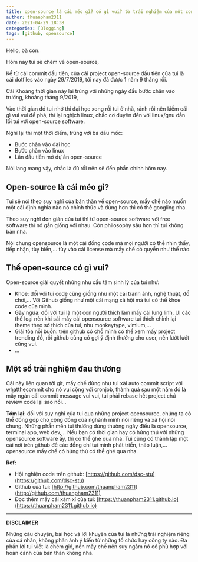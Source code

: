 ```yaml
---
title: open-source là cái méo gì? có gì vui? từ trải nghiệm của một con nghiện code cùi bắp
author: thuanpham2311
date: 2021-04-29 18:38
categories: [Blogging]
tags: [github, opensource]
---
```

Hello, bà con.

Hôm nay tui sẽ chém về open-source,

Kể từ cái commit đầu tiên, của cái project open-source đầu tiên của tui là cái dotfiles vào ngày 29/7/2019, tới nay đã được 1 năm 9 tháng rồi.

Cái Khoảng thời gian này lại trùng với những ngày đầu bước chân vào trường, khoảng tháng 9/2019,

Vào thời gian đó tui nhớ thi đại học xong rồi tui ở nhà, rảnh rỗi nên kiếm cái gì vui vui để phá, thì lại nghịch linux, chắc cơ duyên đến với linux/gnu dẫn lối tui với open-source software.

Nghĩ lại thì một thời điểm, trùng với ba dấu mốc:
- Bước chân vào đại học
- Bước chân vào linux
- Lần đầu tiên mở dự án open-source

Nói lang mang vậy, chắc là đủ rồi nên sẽ đến phần chính hôm nay.

## Open-source là cái méo gì?

Tui sẽ nói theo suy nghĩ của bản thân về open-source, mấy chế nào muốn một cái định nghĩa nào nó chính thức và đúng hơn thì có thể googling nha.

Theo suy nghĩ đơn giản của tui thì  từ open-source software với free software thì nó gần giống với nhau. Còn philosophy sâu hơn thì tui không bàn nha.

Nói chung opensource là một cái đống code mà mọi người có thể nhìn thấy, tiếp nhận, tùy biến,... tùy vào cái license mà mấy chế có quyền như thế nào.

## Thế open-source có gì vui?

Open-source giải quyết những nhu cầu tâm sinh lý của tui như:
- Khoe: đối với tui code cũng giống như một cái tranh ảnh, nghệ thuật, đồ chơi,... Với Github giống như một cái mạng xã hội mà tui có thể khoe code của mình.
- Gãy ngứa: đối với tui là một con người thích làm mấy cái lung linh, UI các thể loại nên khi sài mấy cái opensource software tui thích chỉnh lại theme theo sở thích của tui, như monkeytype, vimium,...
- Giải tỏa nỗi buồn: trên github có chỗ mình có thể xem mấy project trending đồ, rồi github cũng có gợi ý định thướng cho user, nên lướt lướt cũng vui.
- ...

## Một số trải nghiệm đau thương

Cái này liên quan tới git, mấy chế đừng như tui xài auto commit script với whatthecommit cho nó vui cộng với cronjob, thành quả sau một năm đó là mấy ngàn cái commit message vui vui, tui phải rebase hết project chứ review code lại sao nổi...

**Tóm lại**: đối với suy nghĩ của tui qua những project opensource, chúng ta có thể đống góp cho cộng đồng của nghành mình nói riêng và xã hội nói chung. Những phần mền tui thường dùng thường ngày điều là opensource, terminal app, web dev,... Nếu bạn có thời gian hay có hứng thú với những opensource software ấy, thì có thể ghé qua nha. Tui cũng có thành lập một cái nơi trên github để các đồng chí tụi mình phát triển, thảo luận,... opensource mấy chế có hứng thú có thể ghé qua nha.

**Ref:**
- Hội nghiện code trên github: [https://github.com/dsc-stu](https://github.com/dsc-stu)
- Github của tui: [http://github.com/thuanpham2311](http://github.com/thuanpham2311)
- Đọc thêm mấy cái xàm xí của tui: [https://thuanpham2311.github.io](https://thuanpham2311.github.io)

---

**DISCLAIMER**

Những câu chuyện, bài học và lời khuyên của tui là những trải nghiệm riêng của cá nhân, không phản ánh ý kiến từ những tổ chức hay công ty nào. Đa phần lời tui viết là chém gió, nên mấy chế nên suy ngẫm nó có phù hợp với hoàn cảnh của bản thân không nha.
